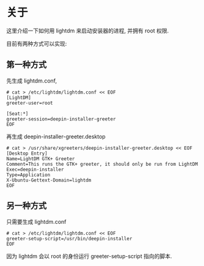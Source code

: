 # 关于
这里介绍一下如何用 lightdm 来启动安装器的进程, 并拥有 root 权限.

目前有两种方式可以实现:

## 第一种方式
先生成 lightdm.conf,

```shell
# cat > /etc/lightdm/lightdm.conf << EOF
[LightDM]
greeter-user=root

[Seat:*]
greeter-session=deepin-installer-greeter
EOF

```

再生成 deepin-installer-greeter.desktop
```shell
# cat > /usr/share/xgreeters/deepin-installer-greeter.desktop << EOF
[Desktop Entry]
Name=LightDM GTK+ Greeter
Comment=This runs the GTK+ greeter, it should only be run from LightDM
Exec=deepin-installer
Type=Application
X-Ubuntu-Gettext-Domain=lightdm
EOF
```

## 另一种方式
只需要生成 lightdm.conf
```shell
# cat > /etc/lightdm/lightdm.conf << EOF
greeter-setup-script=/usr/bin/deepin-installer
EOF
```
因为 lightdm 会以 root 的身份运行 greeter-setup-script 指向的脚本.
